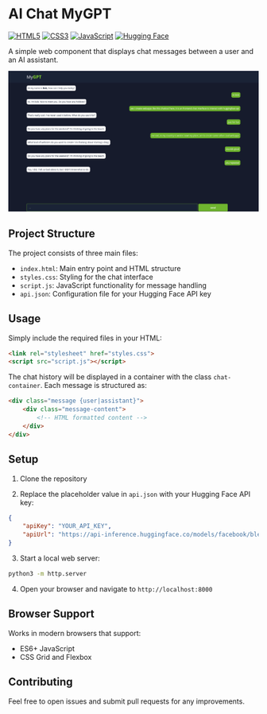 # AI Chat MyGPT


[![HTML5](https://img.shields.io/badge/html5-%23E34F26.svg?style=for-the-badge&logo=html5&logoColor=white)](https://html.spec.whatwg.org/)
[![CSS3](https://img.shields.io/badge/css3-%231572B6.svg?style=for-the-badge&logo=css3&logoColor=white)](https://www.w3.org/Style/CSS/)
[![JavaScript](https://img.shields.io/badge/javascript-%23323330.svg?style=for-the-badge&logo=javascript&logoColor=%23F7DF1E)](https://developer.mozilla.org/en-US/docs/Web/JavaScript)
[![Hugging Face](https://img.shields.io/badge/%F0%9F%A4%97%20Hugging%20Face-Powered-orange.svg?style=for-the-badge)](https://huggingface.co/)

A simple web component that displays chat messages between a user and an AI assistant.

![AI Chat Interface](/assets/img/screenshot.png)

## Project Structure

The project consists of three main files:

- `index.html`: Main entry point and HTML structure
- `styles.css`: Styling for the chat interface
- `script.js`: JavaScript functionality for message handling
- `api.json`: Configuration file for your Hugging Face API key

## Usage

Simply include the required files in your HTML:

```html
<link rel="stylesheet" href="styles.css">
<script src="script.js"></script>
```

The chat history will be displayed in a container with the class `chat-container`. Each message is structured as:

```html
<div class="message {user|assistant}">
    <div class="message-content">
        <!-- HTML formatted content -->
    </div>
</div>
```

## Setup

1. Clone the repository

2. Replace the placeholder value in `api.json` with your Hugging Face API key:

```json
{
    "apiKey": "YOUR_API_KEY",
    "apiUrl": "https://api-inference.huggingface.co/models/facebook/blenderbot-400M-distill"
}
```

3. Start a local web server:

```bash
python3 -m http.server
```

4. Open your browser and navigate to `http://localhost:8000`

## Browser Support

Works in modern browsers that support:

- ES6+ JavaScript
- CSS Grid and Flexbox

## Contributing

Feel free to open issues and submit pull requests for any improvements.

